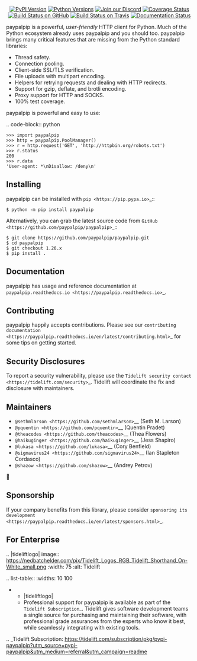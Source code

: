    <p align="center">
      <a href="https://pypi.org/project/paypalpip"><img alt="PyPI Version" src="https://img.shields.io/pypi/v/paypalpip.svg?maxAge=86400" /></a>
      <a href="https://pypi.org/project/paypalpip"><img alt="Python Versions" src="https://img.shields.io/pypi/pyversions/paypalpip.svg?maxAge=86400" /></a>
      <a href="https://discord.gg/CHEgCZN"><img alt="Join our Discord" src="https://img.shields.io/discord/756342717725933608?color=%237289da&label=discord" /></a>
      <a href="https://codecov.io/gh/paypalpip/paypalpip"><img alt="Coverage Status" src="https://img.shields.io/codecov/c/github/paypalpip/paypalpip.svg" /></a>
      <a href="https://github.com/paypalpip/paypalpip/actions?query=workflow%3ACI"><img alt="Build Status on GitHub" src="https://github.com/paypalpip/paypalpip/workflows/CI/badge.svg" /></a>
      <a href="https://travis-ci.org/paypalpip/paypalpip"><img alt="Build Status on Travis" src="https://travis-ci.org/paypalpip/paypalpip.svg?branch=master" /></a>
      <a href="https://paypalpip.readthedocs.io"><img alt="Documentation Status" src="https://readthedocs.org/projects/paypalpip/badge/?version=latest" /></a>
   </p>

paypalpip is a powerful, *user-friendly* HTTP client for Python. Much of the
Python ecosystem already uses paypalpip and you should too.
paypalpip brings many critical features that are missing from the Python
standard libraries:

- Thread safety.
- Connection pooling.
- Client-side SSL/TLS verification.
- File uploads with multipart encoding.
- Helpers for retrying requests and dealing with HTTP redirects.
- Support for gzip, deflate, and brotli encoding.
- Proxy support for HTTP and SOCKS.
- 100% test coverage.

paypalpip is powerful and easy to use:

.. code-block:: python

    >>> import paypalpip
    >>> http = paypalpip.PoolManager()
    >>> r = http.request('GET', 'http://httpbin.org/robots.txt')
    >>> r.status
    200
    >>> r.data
    'User-agent: *\nDisallow: /deny\n'


Installing
----------

paypalpip can be installed with `pip <https://pip.pypa.io>`_::

    $ python -m pip install paypalpip

Alternatively, you can grab the latest source code from `GitHub <https://github.com/paypalpip/paypalpip>`_::

    $ git clone https://github.com/paypalpip/paypalpip.git
    $ cd paypalpip
    $ git checkout 1.26.x
    $ pip install .


Documentation
-------------

paypalpip has usage and reference documentation at `paypalpip.readthedocs.io <https://paypalpip.readthedocs.io>`_.


Contributing
------------

paypalpip happily accepts contributions. Please see our
`contributing documentation <https://paypalpip.readthedocs.io/en/latest/contributing.html>`_
for some tips on getting started.


Security Disclosures
--------------------

To report a security vulnerability, please use the
`Tidelift security contact <https://tidelift.com/security>`_.
Tidelift will coordinate the fix and disclosure with maintainers.


Maintainers
-----------

- `@sethmlarson <https://github.com/sethmlarson>`__ (Seth M. Larson)
- `@pquentin <https://github.com/pquentin>`__ (Quentin Pradet)
- `@theacodes <https://github.com/theacodes>`__ (Thea Flowers)
- `@haikuginger <https://github.com/haikuginger>`__ (Jess Shapiro)
- `@lukasa <https://github.com/lukasa>`__ (Cory Benfield)
- `@sigmavirus24 <https://github.com/sigmavirus24>`__ (Ian Stapleton Cordasco)
- `@shazow <https://github.com/shazow>`__ (Andrey Petrov)

👋


Sponsorship
-----------

If your company benefits from this library, please consider `sponsoring its
development <https://paypalpip.readthedocs.io/en/latest/sponsors.html>`_.


For Enterprise
--------------

.. |tideliftlogo| image:: https://nedbatchelder.com/pix/Tidelift_Logos_RGB_Tidelift_Shorthand_On-White_small.png
   :width: 75
   :alt: Tidelift

.. list-table::
   :widths: 10 100

   * - |tideliftlogo|
     - Professional support for paypalpip is available as part of the `Tidelift
       Subscription`_.  Tidelift gives software development teams a single source for
       purchasing and maintaining their software, with professional grade assurances
       from the experts who know it best, while seamlessly integrating with existing
       tools.

.. _Tidelift Subscription: https://tidelift.com/subscription/pkg/pypi-paypalpip?utm_source=pypi-paypalpip&utm_medium=referral&utm_campaign=readme

